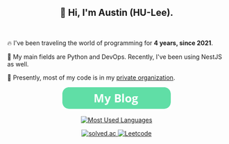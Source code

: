 <h2 align="center">👋 Hi, I'm Austin (HU-Lee).</h2>

<p align="center">
    <a href="https://visitcount.itsvg.in">
        <img alt="" src="https://visitcount.itsvg.in/api?id=HU-Lee&amp;icon=0&amp;color=1" />
    </a>
</p>

🔥 I've been traveling the world of programming for **4 years, since 2021**.

🔭 My main fields are Python and DevOps. Recently, I've been using NestJS as well.

🚀 Presently, most of my code is in my [private organization](https://github.com/BeaverHouse).

<p align="center">
    <a href="https://blog.haulrest.me">
        <img alt="Blog" src="./blog.png" />
    </a>
</p>

<p align="center">
    <a href="https://github.com/anuraghazra/github-readme-stats">    
        <img alt="Most Used Languages" src="https://github-readme-stats.vercel.app/api/top-langs/?username=HU-Lee&amp;theme=dark&amp;hide_border=false&amp;include_all_commits=false&amp;count_private=false&amp;layout=compact" />
    </a>
</p>

<p align="center">
    <a href="https://solved.ac/haulrest">
        <img alt="solved.ac" src="http://mazassumnida.wtf/api/v2/generate_badge?boj=haulrest" />
    </a>
    <a href="https://leetcode.com/HU-Lee">
        <img alt="Leetcode" src="https://leetcard.jacoblin.cool/HU-Lee" />
    </a>
</p>
